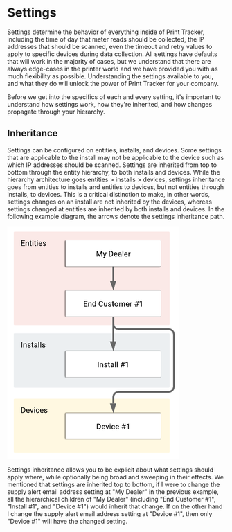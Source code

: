 # Settings
Settings determine the behavior of everything inside of Print Tracker, including the time of day that meter reads should be collected, the IP addresses that should be scanned, even the timeout and retry values to apply to specific devices during data collection. All settings have defaults that will work in the majority of cases, but we understand that there are always edge-cases in the printer world and we have provided you with as much flexibility as possible. Understanding the settings available to you, and what they do will unlock the power of Print Tracker for your company.

Before we get into the specifics of each and every setting, it's important to understand how settings work, how they're inherited, and how changes propagate through your hierarchy.

## Inheritance
Settings can be configured on entities, installs, and devices. Some settings that are applicable to the install may not be applicable to the device such as which IP addresses should be scanned. Settings are inherited from top to bottom through the entity hierarchy, to both installs and devices. While the hierarchy architecture goes entities > installs > devices, settings inheritance goes from entities to installs and entities to devices, but not entities through installs, to devices. This is a critical distinction to make, in other words, settings changes on an install are not inherited by the devices, whereas settings changed at entities are inherited by both installs and devices. In the following example diagram, the arrows denote the settings inheritance path.

![](../images/settings-inheritance.png)

Settings inheritance allows you to be explicit about what settings should apply where, while optionally being broad and sweeping in their effects. We mentioned that settings are inherited top to bottom, if I were to change the supply alert email address setting at "My Dealer" in the previous example, all the hierarchical children of "My Dealer" (including "End Customer #1", "Install #1", and "Device #1") would inherit that change. If on the other hand I change the supply alert email address setting at "Device #1", then only "Device #1" will have the changed setting.
